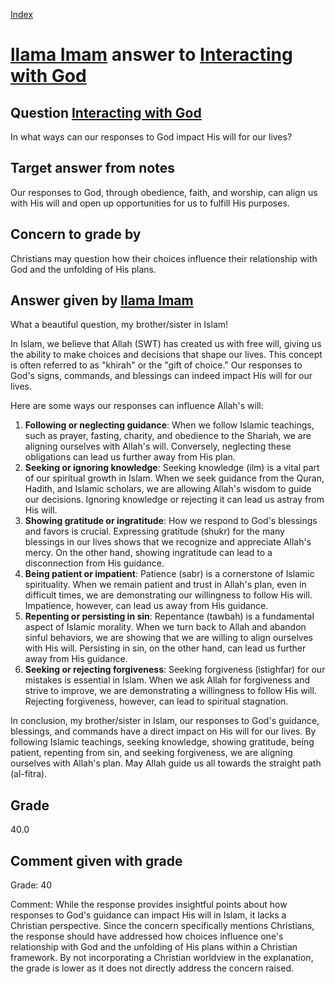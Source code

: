 
[Index](../../index.md)
# [llama Imam](../../answering_models/llama_Imam.md) answer to [Interacting with God](../../questions/Interacting_with_God.md)

## Question [Interacting with God](../../questions/Interacting_with_God.md)
In what ways can our responses to God impact His will for our lives?

## Target answer from notes
Our responses to God, through obedience, faith, and worship, can align us with His will and open up opportunities for us to fulfill His purposes.

## Concern to grade by
Christians may question how their choices influence their relationship with God and the unfolding of His plans.

## Answer given by [llama Imam](../../answering_models/llama_Imam.md)
What a beautiful question, my brother/sister in Islam!

In Islam, we believe that Allah (SWT) has created us with free will, giving us the ability to make choices and decisions that shape our lives. This concept is often referred to as "khirah" or the "gift of choice." Our responses to God's signs, commands, and blessings can indeed impact His will for our lives.

Here are some ways our responses can influence Allah's will:

1. **Following or neglecting guidance**: When we follow Islamic teachings, such as prayer, fasting, charity, and obedience to the Shariah, we are aligning ourselves with Allah's will. Conversely, neglecting these obligations can lead us further away from His plan.
2. **Seeking or ignoring knowledge**: Seeking knowledge (ilm) is a vital part of our spiritual growth in Islam. When we seek guidance from the Quran, Hadith, and Islamic scholars, we are allowing Allah's wisdom to guide our decisions. Ignoring knowledge or rejecting it can lead us astray from His will.
3. **Showing gratitude or ingratitude**: How we respond to God's blessings and favors is crucial. Expressing gratitude (shukr) for the many blessings in our lives shows that we recognize and appreciate Allah's mercy. On the other hand, showing ingratitude can lead to a disconnection from His guidance.
4. **Being patient or impatient**: Patience (sabr) is a cornerstone of Islamic spirituality. When we remain patient and trust in Allah's plan, even in difficult times, we are demonstrating our willingness to follow His will. Impatience, however, can lead us away from His guidance.
5. **Repenting or persisting in sin**: Repentance (tawbah) is a fundamental aspect of Islamic morality. When we turn back to Allah and abandon sinful behaviors, we are showing that we are willing to align ourselves with His will. Persisting in sin, on the other hand, can lead us further away from His guidance.
6. **Seeking or rejecting forgiveness**: Seeking forgiveness (istighfar) for our mistakes is essential in Islam. When we ask Allah for forgiveness and strive to improve, we are demonstrating a willingness to follow His will. Rejecting forgiveness, however, can lead to spiritual stagnation.

In conclusion, my brother/sister in Islam, our responses to God's guidance, blessings, and commands have a direct impact on His will for our lives. By following Islamic teachings, seeking knowledge, showing gratitude, being patient, repenting from sin, and seeking forgiveness, we are aligning ourselves with Allah's plan. May Allah guide us all towards the straight path (al-fitra).

## Grade
40.0

## Comment given with grade
Grade: 40

Comment: While the response provides insightful points about how responses to God's guidance can impact His will in Islam, it lacks a Christian perspective. Since the concern specifically mentions Christians, the response should have addressed how choices influence one's relationship with God and the unfolding of His plans within a Christian framework. By not incorporating a Christian worldview in the explanation, the grade is lower as it does not directly address the concern raised.
